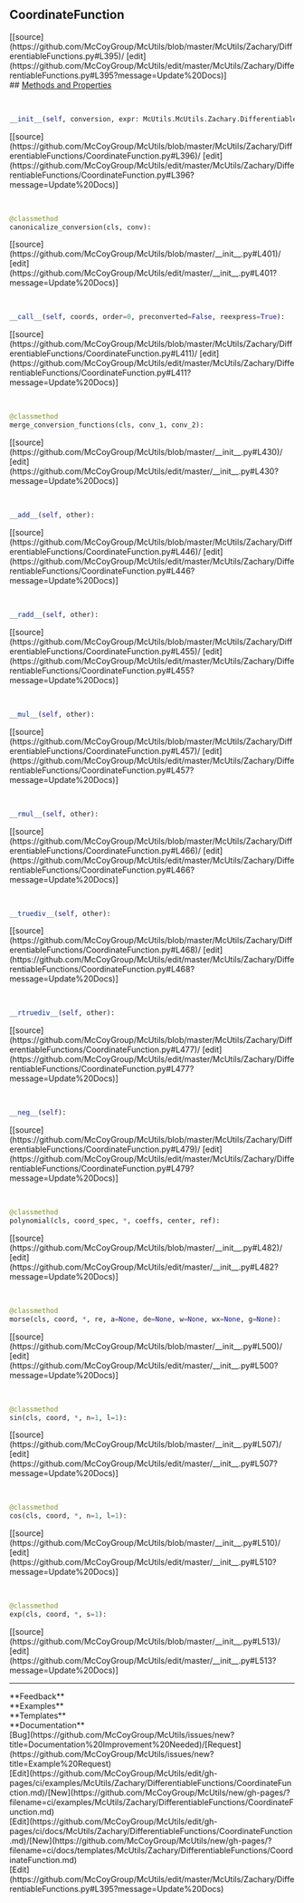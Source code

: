 ## <a id="McUtils.McUtils.Zachary.DifferentiableFunctions.CoordinateFunction">CoordinateFunction</a> 

<div class="docs-source-link" markdown="1">
[[source](https://github.com/McCoyGroup/McUtils/blob/master/McUtils/Zachary/DifferentiableFunctions.py#L395)/
[edit](https://github.com/McCoyGroup/McUtils/edit/master/McUtils/Zachary/DifferentiableFunctions.py#L395?message=Update%20Docs)]
</div>









<div class="collapsible-section">
 <div class="collapsible-section collapsible-section-header" markdown="1">
## <a class="collapse-link" data-toggle="collapse" href="#methods" markdown="1"> Methods and Properties</a> <a class="float-right" data-toggle="collapse" href="#methods"><i class="fa fa-chevron-down"></i></a>
 </div>
 <div class="collapsible-section collapsible-section-body collapse show" id="methods" markdown="1">
 
<a id="McUtils.McUtils.Zachary.DifferentiableFunctions.CoordinateFunction.__init__" class="docs-object-method">&nbsp;</a> 
```python
__init__(self, conversion, expr: McUtils.McUtils.Zachary.DifferentiableFunctions.DifferentiableFunction): 
```
<div class="docs-source-link" markdown="1">
[[source](https://github.com/McCoyGroup/McUtils/blob/master/McUtils/Zachary/DifferentiableFunctions/CoordinateFunction.py#L396)/
[edit](https://github.com/McCoyGroup/McUtils/edit/master/McUtils/Zachary/DifferentiableFunctions/CoordinateFunction.py#L396?message=Update%20Docs)]
</div>


<a id="McUtils.McUtils.Zachary.DifferentiableFunctions.CoordinateFunction.canonicalize_conversion" class="docs-object-method">&nbsp;</a> 
```python
@classmethod
canonicalize_conversion(cls, conv): 
```
<div class="docs-source-link" markdown="1">
[[source](https://github.com/McCoyGroup/McUtils/blob/master/__init__.py#L401)/
[edit](https://github.com/McCoyGroup/McUtils/edit/master/__init__.py#L401?message=Update%20Docs)]
</div>


<a id="McUtils.McUtils.Zachary.DifferentiableFunctions.CoordinateFunction.__call__" class="docs-object-method">&nbsp;</a> 
```python
__call__(self, coords, order=0, preconverted=False, reexpress=True): 
```
<div class="docs-source-link" markdown="1">
[[source](https://github.com/McCoyGroup/McUtils/blob/master/McUtils/Zachary/DifferentiableFunctions/CoordinateFunction.py#L411)/
[edit](https://github.com/McCoyGroup/McUtils/edit/master/McUtils/Zachary/DifferentiableFunctions/CoordinateFunction.py#L411?message=Update%20Docs)]
</div>


<a id="McUtils.McUtils.Zachary.DifferentiableFunctions.CoordinateFunction.merge_conversion_functions" class="docs-object-method">&nbsp;</a> 
```python
@classmethod
merge_conversion_functions(cls, conv_1, conv_2): 
```
<div class="docs-source-link" markdown="1">
[[source](https://github.com/McCoyGroup/McUtils/blob/master/__init__.py#L430)/
[edit](https://github.com/McCoyGroup/McUtils/edit/master/__init__.py#L430?message=Update%20Docs)]
</div>


<a id="McUtils.McUtils.Zachary.DifferentiableFunctions.CoordinateFunction.__add__" class="docs-object-method">&nbsp;</a> 
```python
__add__(self, other): 
```
<div class="docs-source-link" markdown="1">
[[source](https://github.com/McCoyGroup/McUtils/blob/master/McUtils/Zachary/DifferentiableFunctions/CoordinateFunction.py#L446)/
[edit](https://github.com/McCoyGroup/McUtils/edit/master/McUtils/Zachary/DifferentiableFunctions/CoordinateFunction.py#L446?message=Update%20Docs)]
</div>


<a id="McUtils.McUtils.Zachary.DifferentiableFunctions.CoordinateFunction.__radd__" class="docs-object-method">&nbsp;</a> 
```python
__radd__(self, other): 
```
<div class="docs-source-link" markdown="1">
[[source](https://github.com/McCoyGroup/McUtils/blob/master/McUtils/Zachary/DifferentiableFunctions/CoordinateFunction.py#L455)/
[edit](https://github.com/McCoyGroup/McUtils/edit/master/McUtils/Zachary/DifferentiableFunctions/CoordinateFunction.py#L455?message=Update%20Docs)]
</div>


<a id="McUtils.McUtils.Zachary.DifferentiableFunctions.CoordinateFunction.__mul__" class="docs-object-method">&nbsp;</a> 
```python
__mul__(self, other): 
```
<div class="docs-source-link" markdown="1">
[[source](https://github.com/McCoyGroup/McUtils/blob/master/McUtils/Zachary/DifferentiableFunctions/CoordinateFunction.py#L457)/
[edit](https://github.com/McCoyGroup/McUtils/edit/master/McUtils/Zachary/DifferentiableFunctions/CoordinateFunction.py#L457?message=Update%20Docs)]
</div>


<a id="McUtils.McUtils.Zachary.DifferentiableFunctions.CoordinateFunction.__rmul__" class="docs-object-method">&nbsp;</a> 
```python
__rmul__(self, other): 
```
<div class="docs-source-link" markdown="1">
[[source](https://github.com/McCoyGroup/McUtils/blob/master/McUtils/Zachary/DifferentiableFunctions/CoordinateFunction.py#L466)/
[edit](https://github.com/McCoyGroup/McUtils/edit/master/McUtils/Zachary/DifferentiableFunctions/CoordinateFunction.py#L466?message=Update%20Docs)]
</div>


<a id="McUtils.McUtils.Zachary.DifferentiableFunctions.CoordinateFunction.__truediv__" class="docs-object-method">&nbsp;</a> 
```python
__truediv__(self, other): 
```
<div class="docs-source-link" markdown="1">
[[source](https://github.com/McCoyGroup/McUtils/blob/master/McUtils/Zachary/DifferentiableFunctions/CoordinateFunction.py#L468)/
[edit](https://github.com/McCoyGroup/McUtils/edit/master/McUtils/Zachary/DifferentiableFunctions/CoordinateFunction.py#L468?message=Update%20Docs)]
</div>


<a id="McUtils.McUtils.Zachary.DifferentiableFunctions.CoordinateFunction.__rtruediv__" class="docs-object-method">&nbsp;</a> 
```python
__rtruediv__(self, other): 
```
<div class="docs-source-link" markdown="1">
[[source](https://github.com/McCoyGroup/McUtils/blob/master/McUtils/Zachary/DifferentiableFunctions/CoordinateFunction.py#L477)/
[edit](https://github.com/McCoyGroup/McUtils/edit/master/McUtils/Zachary/DifferentiableFunctions/CoordinateFunction.py#L477?message=Update%20Docs)]
</div>


<a id="McUtils.McUtils.Zachary.DifferentiableFunctions.CoordinateFunction.__neg__" class="docs-object-method">&nbsp;</a> 
```python
__neg__(self): 
```
<div class="docs-source-link" markdown="1">
[[source](https://github.com/McCoyGroup/McUtils/blob/master/McUtils/Zachary/DifferentiableFunctions/CoordinateFunction.py#L479)/
[edit](https://github.com/McCoyGroup/McUtils/edit/master/McUtils/Zachary/DifferentiableFunctions/CoordinateFunction.py#L479?message=Update%20Docs)]
</div>


<a id="McUtils.McUtils.Zachary.DifferentiableFunctions.CoordinateFunction.polynomial" class="docs-object-method">&nbsp;</a> 
```python
@classmethod
polynomial(cls, coord_spec, *, coeffs, center, ref): 
```
<div class="docs-source-link" markdown="1">
[[source](https://github.com/McCoyGroup/McUtils/blob/master/__init__.py#L482)/
[edit](https://github.com/McCoyGroup/McUtils/edit/master/__init__.py#L482?message=Update%20Docs)]
</div>


<a id="McUtils.McUtils.Zachary.DifferentiableFunctions.CoordinateFunction.morse" class="docs-object-method">&nbsp;</a> 
```python
@classmethod
morse(cls, coord, *, re, a=None, de=None, w=None, wx=None, g=None): 
```
<div class="docs-source-link" markdown="1">
[[source](https://github.com/McCoyGroup/McUtils/blob/master/__init__.py#L500)/
[edit](https://github.com/McCoyGroup/McUtils/edit/master/__init__.py#L500?message=Update%20Docs)]
</div>


<a id="McUtils.McUtils.Zachary.DifferentiableFunctions.CoordinateFunction.sin" class="docs-object-method">&nbsp;</a> 
```python
@classmethod
sin(cls, coord, *, n=1, l=1): 
```
<div class="docs-source-link" markdown="1">
[[source](https://github.com/McCoyGroup/McUtils/blob/master/__init__.py#L507)/
[edit](https://github.com/McCoyGroup/McUtils/edit/master/__init__.py#L507?message=Update%20Docs)]
</div>


<a id="McUtils.McUtils.Zachary.DifferentiableFunctions.CoordinateFunction.cos" class="docs-object-method">&nbsp;</a> 
```python
@classmethod
cos(cls, coord, *, n=1, l=1): 
```
<div class="docs-source-link" markdown="1">
[[source](https://github.com/McCoyGroup/McUtils/blob/master/__init__.py#L510)/
[edit](https://github.com/McCoyGroup/McUtils/edit/master/__init__.py#L510?message=Update%20Docs)]
</div>


<a id="McUtils.McUtils.Zachary.DifferentiableFunctions.CoordinateFunction.exp" class="docs-object-method">&nbsp;</a> 
```python
@classmethod
exp(cls, coord, *, s=1): 
```
<div class="docs-source-link" markdown="1">
[[source](https://github.com/McCoyGroup/McUtils/blob/master/__init__.py#L513)/
[edit](https://github.com/McCoyGroup/McUtils/edit/master/__init__.py#L513?message=Update%20Docs)]
</div>
 </div>
</div>












---


<div markdown="1" class="text-secondary">
<div class="container">
  <div class="row">
   <div class="col" markdown="1">
**Feedback**   
</div>
   <div class="col" markdown="1">
**Examples**   
</div>
   <div class="col" markdown="1">
**Templates**   
</div>
   <div class="col" markdown="1">
**Documentation**   
</div>
   <div class="col" markdown="1">
   
</div>
   <div class="col" markdown="1">
   
</div>
   <div class="col" markdown="1">
   
</div>
</div>
  <div class="row">
   <div class="col" markdown="1">
[Bug](https://github.com/McCoyGroup/McUtils/issues/new?title=Documentation%20Improvement%20Needed)/[Request](https://github.com/McCoyGroup/McUtils/issues/new?title=Example%20Request)   
</div>
   <div class="col" markdown="1">
[Edit](https://github.com/McCoyGroup/McUtils/edit/gh-pages/ci/examples/McUtils/Zachary/DifferentiableFunctions/CoordinateFunction.md)/[New](https://github.com/McCoyGroup/McUtils/new/gh-pages/?filename=ci/examples/McUtils/Zachary/DifferentiableFunctions/CoordinateFunction.md)   
</div>
   <div class="col" markdown="1">
[Edit](https://github.com/McCoyGroup/McUtils/edit/gh-pages/ci/docs/McUtils/Zachary/DifferentiableFunctions/CoordinateFunction.md)/[New](https://github.com/McCoyGroup/McUtils/new/gh-pages/?filename=ci/docs/templates/McUtils/Zachary/DifferentiableFunctions/CoordinateFunction.md)   
</div>
   <div class="col" markdown="1">
[Edit](https://github.com/McCoyGroup/McUtils/edit/master/McUtils/Zachary/DifferentiableFunctions.py#L395?message=Update%20Docs)   
</div>
   <div class="col" markdown="1">
   
</div>
   <div class="col" markdown="1">
   
</div>
   <div class="col" markdown="1">
   
</div>
</div>
</div>
</div>